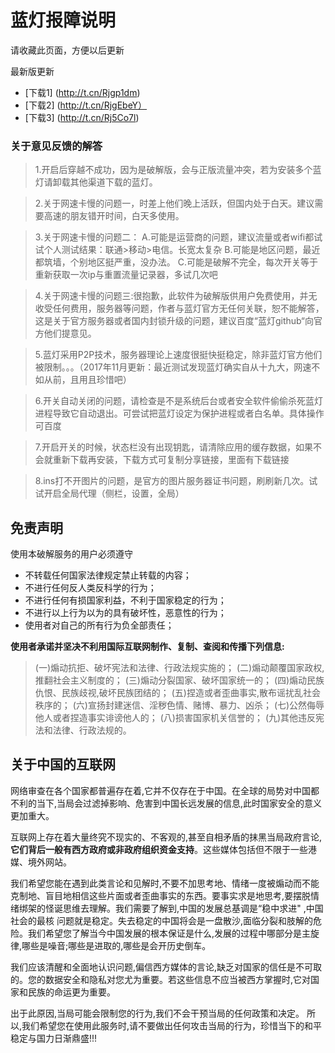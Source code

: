 # 蓝灯报障说明

请收藏此页面，方便以后更新

最新版更新
* [下载1] (http://t.cn/Rjgp1dm)
* [下载2] (http://t.cn/RjgEbeY）
* [下载3] (http://t.cn/Rj5Co7l)


### 关于意见反馈的解答

> 1.开启后穿越不成功，因为是破解版，会与正版流量冲突，若为安装多个蓝灯请卸载其他渠道下载的蓝灯。

 >2.关于网速卡慢的问题一，时差上他们晚上活跃，但国内处于白天。建议需要高速的朋友错开时间，白天多使用。
 
 >3.关于网速卡慢的问题二：
A.可能是运营商的问题，建议流量或者wifi都试试个人测试结果：联通>移动>电信。长宽太复杂
B.可能是地区问题，最近都筑墙，个别地区挺严重，没办法。
C.可能是破解不完全，每次开关等于重新获取一次ip与重置流量记录器，多试几次吧

 >4.关于网速卡慢的问题三:很抱歉，此软件为破解版供用户免费使用，并无收受任何费用，服务器等问题，作者与蓝灯官方无任何关联，恕不能解答，这是关于官方服务器或者国内封锁升级的问题，建议百度“蓝灯github“向官方他们提意见。

 >5.蓝灯采用P2P技术，服务器理论上速度很挺快挺稳定，除非蓝灯官方他们被限制。。。（2017年11月更新：最近测试发现蓝灯确实自从十九大，网速不如从前，且用且珍惜吧）

 >6.开关自动关闭的问题，请检查是不是系统后台或者安全软件偷偷杀死蓝灯进程导致它自动退出。可尝试把蓝灯设定为保护进程或者白名单。具体操作可百度

 >7.开启开关的时候，状态栏没有出现钥匙，请清除应用的缓存数据，如果不会就重新下载再安装，下载方式可复制分享链接，里面有下载链接
 
 >8.ins打不开图片的问题，是官方的图片服务器证书问题，刷刷新几次。试试开启全局代理（侧栏，设置，全局）
 

## 免责声明

使用本破解服务的用户必须遵守
- 不转载任何国家法律规定禁止转载的内容；
- 不进行任何反人类反科学的行为；
- 不进行任何有损国家利益，不利于国家稳定的行为；
- 不进行以上行为以为的具有破坏性，恶意性的行为；
- 使用者对自己的所有行为负全部责任；

**使用者承诺并坚决不利用国际互联网制作、复制、查阅和传播下列信息:**
>(一)煽动抗拒、破坏宪法和法律、行政法规实施的；
(二)煽动颠覆国家政权,推翻社会主义制度的；
(三)煽动分裂国家、破坏国家统一的；
(四)煽动民族仇恨、民族歧视,破坏民族团结的；
(五)捏造或者歪曲事实,散布谣扰乱社会秩序的；
(六)宣扬封建迷信、淫秽色情、赌博、暴力、凶杀；
(七)公然侮辱他人或者捏造事实诽谤他人的；
(八)损害国家机关信誉的；
(九)其他违反宪法和法律、行政法规的。 

## 关于中国的互联网
网络审查在各个国家都普遍存在着,它并不仅存在于中国。在全球的局势对中国都不利的当下,当局会过滤掉影响、危害到中国长远发展的信息,此时国家安全的意义更加重大。

互联网上存在着大量终究不现实的、不客观的,甚至自相矛盾的抹黑当局政府言论,**它们背后一般有西方政府或非政府组织资金支持**。这些媒体包括但不限于一些港媒、境外网站。

我们希望您能在遇到此类言论和见解时,不要不加思考地、情绪一度被煽动而不能克制地、盲目地相信这些片面或者歪曲事实的东西。要事实求是地思考,要摆脱情绪绑架的怪诞思维去理解。我们需要了解到,中国的发展总基调是“稳中求进" ,中国社会的最核 问题就是稳定。失去稳定的中国将会是一盘散沙,面临分裂和肢解的危险。我们希望您了解当今中国发展的根本保证是什么,发展的过程中哪部分是主旋律,哪些是噪音;哪些是进取的,哪些是会开历史倒车。

我们应该清醒和全面地认识问题,偏信西方媒体的言论,缺乏对国家的信任是不可取的。您的数据安全和隐私对您尤为重要。若这些信息不应当被西方掌握时,它对国家和民族的命运更为重要。

出于此原因,当局可能会限制您的行为,我们不会干预当局的任何政策和决定。
所以,我们希望您在使用此服务时,请不要做出任何攻击当局的行为，珍惜当下的和平稳定与国力日渐鼎盛!!!
